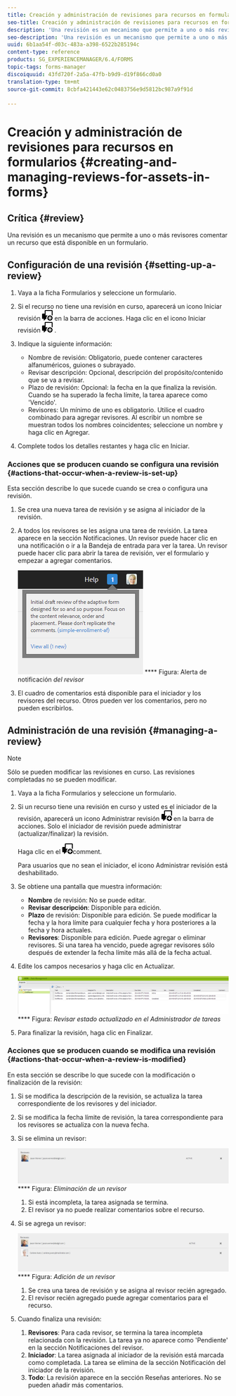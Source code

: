 ```yaml
---
title: Creación y administración de revisiones para recursos en formularios
seo-title: Creación y administración de revisiones para recursos en formularios
description: 'Una revisión es un mecanismo que permite a uno o más revisores comentar un recurso que está disponible en un formulario. '
seo-description: 'Una revisión es un mecanismo que permite a uno o más revisores comentar un recurso que está disponible en un formulario. '
uuid: 6b1aa54f-d03c-483a-a398-6522b285194c
content-type: reference
products: SG_EXPERIENCEMANAGER/6.4/FORMS
topic-tags: forms-manager
discoiquuid: 43fd720f-2a5a-47fb-b9d9-d19f866cd0a0
translation-type: tm+mt
source-git-commit: 8cbfa421443e62c0483756e9d5812bc987a9f91d

---
```



# Creación y administración de revisiones para recursos en formularios {#creating-and-managing-reviews-for-assets-in-forms}

## Crítica {#review}

Una revisión es un mecanismo que permite a uno o más revisores comentar un recurso que está disponible en un formulario.

## Configuración de una revisión {#setting-up-a-review}

1. Vaya a la ficha Formularios y seleccione un formulario.
1. Si el recurso no tiene una revisión en curso, aparecerá un icono Iniciar revisión ![aem6forms_review_chat_comment](assets/aem6forms_review_chat_comment.png) en la barra de acciones. Haga clic en el icono Iniciar revisión ![aem6forms_review_chat_comment](assets/aem6forms_review_chat_comment.png) .
1. Indique la siguiente información:

   * Nombre de revisión: Obligatorio, puede contener caracteres alfanuméricos, guiones o subrayado.
   * Revisar descripción: Opcional, descripción del propósito/contenido que se va a revisar.
   * Plazo de revisión: Opcional: la fecha en la que finaliza la revisión. Cuando se ha superado la fecha límite, la tarea aparece como &#39;Vencido&#39;.
   * Revisores: Un mínimo de uno es obligatorio. Utilice el cuadro combinado para agregar revisores. Al escribir un nombre se muestran todos los nombres coincidentes; seleccione un nombre y haga clic en Agregar.

1. Complete todos los detalles restantes y haga clic en Iniciar.

### Acciones que se producen cuando se configura una revisión {#actions-that-occur-when-a-review-is-set-up}

Esta sección describe lo que sucede cuando se crea o configura una revisión.

1. Se crea una nueva tarea de revisión y se asigna al iniciador de la revisión.
1. A todos los revisores se les asigna una tarea de revisión. La tarea aparece en la sección Notificaciones. Un revisor puede hacer clic en una notificación o ir a la Bandeja de entrada para ver la tarea. Un revisor puede hacer clic para abrir la tarea de revisión, ver el formulario y empezar a agregar comentarios.

   ![Alerta de notificación del revisor](assets/noti.png)
   **** Figura: Alerta de notificación *del revisor*

1. El cuadro de comentarios está disponible para el iniciador y los revisores del recurso. Otros pueden ver los comentarios, pero no pueden escribirlos.

## Administración de una revisión {#managing-a-review}

>[!NOTE]
>
>Sólo se pueden modificar las revisiones en curso. Las revisiones completadas no se pueden modificar.

1. Vaya a la ficha Formularios y seleccione un formulario.

1. Si un recurso tiene una revisión en curso y usted es el iniciador de la revisión, aparecerá un icono Administrar revisión ![aem6forms_review_chat_comment](assets/aem6forms_review_chat_comment.png) en la barra de acciones. Solo el iniciador de revisión puede administrar (actualizar/finalizar) la revisión.

   Haga clic en el ![icono Administrar revisión aem6forms_review_chat_](assets/aem6forms_review_chat_comment.png)comment.

   Para usuarios que no sean el iniciador, el icono Administrar revisión está deshabilitado.

1. Se obtiene una pantalla que muestra información:

   * **Nombre** de revisión: No se puede editar.
   * **Revisar descripción**: Disponible para edición.
   * **Plazo** de revisión: Disponible para edición. Se puede modificar la fecha y la hora límite para cualquier fecha y hora posteriores a la fecha y hora actuales.
   * **Revisores**: Disponible para edición. Puede agregar o eliminar revisores. Si una tarea ha vencido, puede agregar revisores sólo después de extender la fecha límite más allá de la fecha actual.

1. Edite los campos necesarios y haga clic en Actualizar.

   ![Revisar estado actualizado en el Administrador de tareas](assets/tskmgr.png)
   **** Figura: *Revisar estado actualizado en el Administrador de tareas*

1. Para finalizar la revisión, haga clic en Finalizar.

### Acciones que se producen cuando se modifica una revisión {#actions-that-occur-when-a-review-is-modified}

En esta sección se describe lo que sucede con la modificación o finalización de la revisión:

1. Si se modifica la descripción de la revisión, se actualiza la tarea correspondiente de los revisores y del iniciador.
1. Si se modifica la fecha límite de revisión, la tarea correspondiente para los revisores se actualiza con la nueva fecha.

1. Si se elimina un revisor:

   ![Eliminación de un revisor](assets/removeduser.png)
   **** Figura: *Eliminación de un revisor*

   1. Si está incompleta, la tarea asignada se termina.
   1. El revisor ya no puede realizar comentarios sobre el recurso.

1. Si se agrega un revisor:

   ![Adición de un revisor](assets/addedreviewer.png)
   **** Figura: *Adición de un revisor*

   1. Se crea una tarea de revisión y se asigna al revisor recién agregado.
   1. El revisor recién agregado puede agregar comentarios para el recurso.

1. Cuando finaliza una revisión:

   1. **Revisores**: Para cada revisor, se termina la tarea incompleta relacionada con la revisión. La tarea ya no aparece como &#39;Pendiente&#39; en la sección Notificaciones del revisor.
   1. **Iniciador**: La tarea asignada al iniciador de la revisión está marcada como completada. La tarea se elimina de la sección Notificación del iniciador de la revisión.
   1. **Todo**: La revisión aparece en la sección Reseñas anteriores. No se pueden añadir más comentarios.

